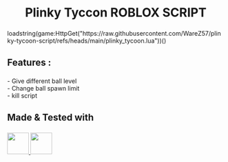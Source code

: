 <h1 align="center">
  <a href="https://www.roblox.com/games/138705998165267/Plinky-Tycoon" 
     style="text-decoration:none; color:inherit;">
    Plinky Tyccon ROBLOX SCRIPT
  </a>
</h1>

###

<p align="left">loadstring(game:HttpGet("https://raw.githubusercontent.com/WareZ57/plinky-tycoon-script/refs/heads/main/plinky_tycoon.lua"))()</p>

###

<h2 align="left">Features :</h2>

###

<p align="left">- Give different ball level<br>- Change ball spawn limit<br>- kill script</p>

###

<h2 align="left">Made & Tested with</h2>

###

<p align="left">
  <a href="https://sirius.menu/" target="_blank">
    <img src="https://image.noelshack.com/fichiers/2025/39/1/1758549544-t-l-chargement.png" height="50" />
  </a>
  <a href="https://www.xeno.onl/" target="_blank">
    <img src="https://www.xeno.onl/images/xeno.png" height="50" />
  </a>
</p>

